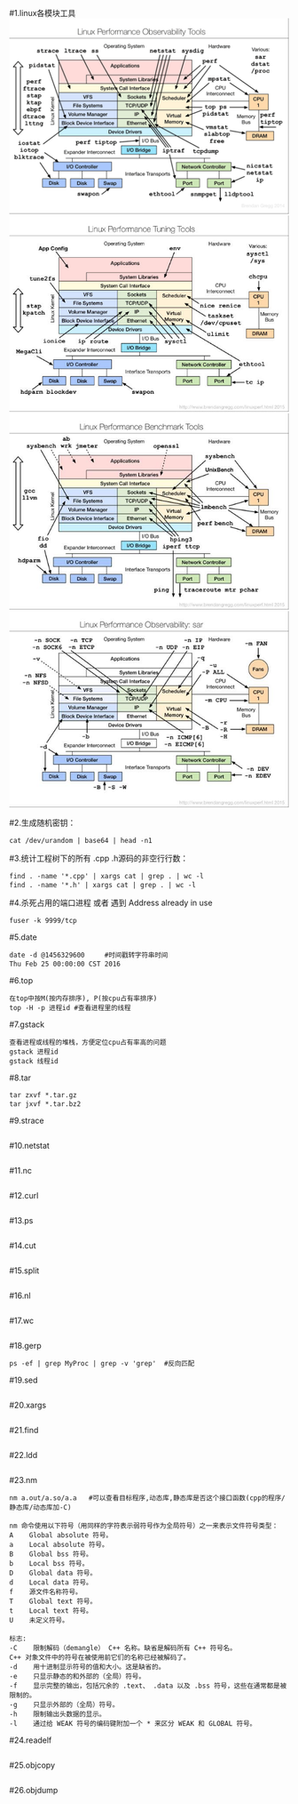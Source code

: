 #1.linux各模块工具
![linux各模块工具](../_image/linux_debug.png)
![linux各模块工具](../_image/linux_tuning.jpg)
![linux各模块工具](../_image/linux_benchmark.jpg)
![linux各模块工具](../_image/linux_sar.jpg)

#2.生成随机密钥：
```
cat /dev/urandom | base64 | head -n1 
```

#3.统计工程树下的所有 .cpp .h源码的非空行行数：
```
find . -name '*.cpp' | xargs cat | grep . | wc -l
find . -name '*.h' | xargs cat | grep . | wc -l
```

#4.杀死占用的端口进程 或者 遇到 Address already in use 
```
fuser -k 9999/tcp
```

#5.date
```
date -d @1456329600     #时间戳转字符串时间
Thu Feb 25 00:00:00 CST 2016
```

#6.top
```
在top中按M(按内存排序), P(按cpu占有率排序)
top -H -p 进程id #查看进程里的线程
```

#7.gstack
```
查看进程或线程的堆栈，方便定位cpu占有率高的问题
gstack 进程id
gstack 线程id
```

#8.tar
```
tar zxvf *.tar.gz
tar jxvf *.tar.bz2
```

#9.strace
```

```

#10.netstat
```

```

#11.nc
```

```

#12.curl
```

```

#13.ps
```

```

#14.cut
```

```

#15.split
```

```

#16.nl
```

```

#17.wc
```

```

#18.gerp
```
ps -ef | grep MyProc | grep -v 'grep'  #反向匹配
```

#19.sed
```

```

#20.xargs
```

```

#21.find
```

```

#22.ldd
```

```

#23.nm
```
nm a.out/a.so/a.a   #可以查看目标程序,动态库,静态库是否这个接口函数(cpp的程序/静态库/动态库加-C)

nm 命令使用以下符号（用同样的字符表示弱符号作为全局符号）之一来表示文件符号类型：
A    Global absolute 符号。
a    Local absolute 符号。
B    Global bss 符号。
b    Local bss 符号。
D    Global data 符号。
d    Local data 符号。
f    源文件名称符号。
T    Global text 符号。
t    Local text 符号。
U    未定义符号。

标志:
-C    限制解码（demangle） C++ 名称。缺省是解码所有 C++ 符号名。
C++ 对象文件中的符号在被使用前它们的名称已经被解码了。
-d    用十进制显示符号的值和大小。这是缺省的。
-e    只显示静态的和外部的（全局）符号。
-f    显示完整的输出，包括冗余的 .text、 .data 以及 .bss 符号，这些在通常都是被限制的。
-g    只显示外部的（全局）符号。
-h    限制输出头数据的显示。
-l    通过给 WEAK 符号的编码键附加一个 * 来区分 WEAK 和 GLOBAL 符号。
```

#24.readelf
```

```

#25.objcopy
```

```

#26.objdump
```

```

